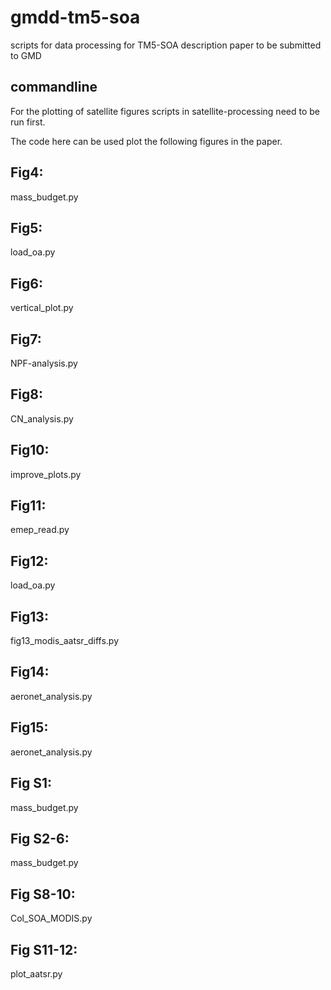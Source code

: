 # gmdd-tm5-soa
scripts for data processing for TM5-SOA description paper to be submitted to GMD

## commandline

For the plotting of satellite figures scripts in satellite-processing need to be run first. 

The code here can be used plot the following figures in the paper.

## Fig4:
mass_budget.py

## Fig5:
load_oa.py

## Fig6:
vertical_plot.py

## Fig7:
NPF-analysis.py

## Fig8:
CN_analysis.py

## Fig10:
improve_plots.py

## Fig11:
emep_read.py

## Fig12:
load_oa.py

## Fig13:
fig13_modis_aatsr_diffs.py

## Fig14:
aeronet_analysis.py

## Fig15:
aeronet_analysis.py

## Fig S1:
mass_budget.py

## Fig S2-6:
mass_budget.py

## Fig S8-10:
Col_SOA_MODIS.py

## Fig S11-12:
plot_aatsr.py
